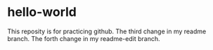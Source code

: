 # hello-world
This reposity is for practicing github.
The third change in my readme branch.
The forth change in my readme-edit branch.
